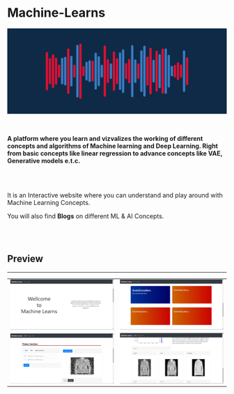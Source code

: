 # <strong>Machine-Learns</strong>

![](Images/Sound%20Wave.png)

<br>

<p>

<strong>

<p>

A platform where you learn and vizvalizes the working of different concepts and algorithms of Machine learning and Deep Learning. Right from basic concepts like linear regression to advance concepts like VAE, Generative models e.t.c.

</p>


</strong>


</p>

<br><br>

<p>

It is an Interactive website where you can understand and play around with Machine Learning Concepts.
<br>

You will also find <strong>Blogs</strong> on different ML & AI Concepts. 
<p>

<br><br>


## <strong>Preview<strong>
---


<table>

<tr>
<td>
 <img src="Images/prev0.png" alt="Home Page" >
</td>
<td>
 <img src="Images/prev2.png" alt="Home Page" >
</td>
</tr>

<tr>
<td>
 <img src="Images/prev3.png" alt="Home Page" >
</td>
<td>
 <img src="Images/prev4.png" alt="Home Page" >
</td>
</tr>



</table>

